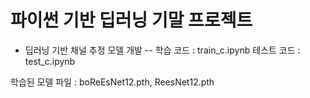 # 파이썬 기반 딥러닝 기말 프로젝트
- 딥러닝 기반 채널 추정 모델 개발
-- 학습 코드 : train_c.ipynb
테스트 코드 : test_c.ipynb

학습된 모델 파일 : boReEsNet12.pth, ReesNet12.pth
